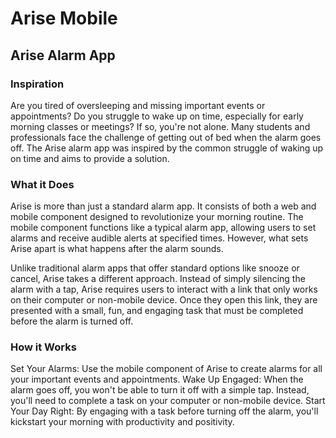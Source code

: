 # Arise Mobile
## Arise Alarm App
### Inspiration
Are you tired of oversleeping and missing important events or appointments? Do you struggle to wake up on time, especially for early morning classes or meetings? If so, you're not alone. Many students and professionals face the challenge of getting out of bed when the alarm goes off. The Arise alarm app was inspired by the common struggle of waking up on time and aims to provide a solution.

### What it Does
Arise is more than just a standard alarm app. It consists of both a web and mobile component designed to revolutionize your morning routine. The mobile component functions like a typical alarm app, allowing users to set alarms and receive audible alerts at specified times. However, what sets Arise apart is what happens after the alarm sounds.

Unlike traditional alarm apps that offer standard options like snooze or cancel, Arise takes a different approach. Instead of simply silencing the alarm with a tap, Arise requires users to interact with a link that only works on their computer or non-mobile device. Once they open this link, they are presented with a small, fun, and engaging task that must be completed before the alarm is turned off.

### How it Works
Set Your Alarms: Use the mobile component of Arise to create alarms for all your important events and appointments. Wake Up Engaged: When the alarm goes off, you won't be able to turn it off with a simple tap. Instead, you'll need to complete a task on your computer or non-mobile device. Start Your Day Right: By engaging with a task before turning off the alarm, you'll kickstart your morning with productivity and positivity.
